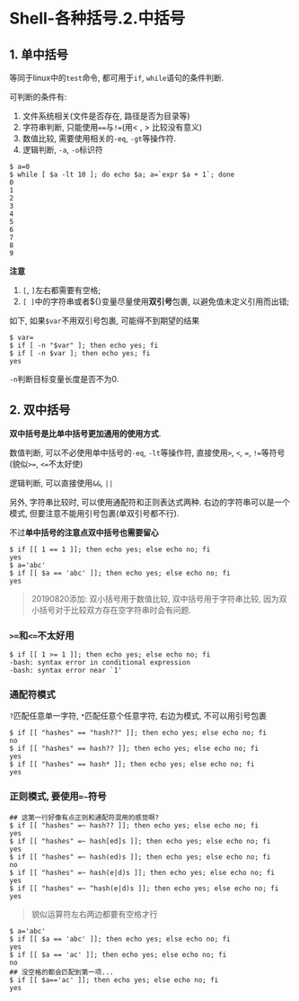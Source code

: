 # Shell-各种括号.2.中括号

## 1. 单中括号

等同于linux中的`test`命令, 都可用于`if`, `while`语句的条件判断. 

可判断的条件有:

1. 文件系统相关(文件是否存在, 路径是否为目录等)
2. 字符串判断, 只能使用`==`与`!=`(用< , > 比较没有意义)
3. 数值比较, 需要使用相关的`-eq`, `-gt`等操作符.
4. 逻辑判断, `-a`, `-o`标识符

```
$ a=0
$ while [ $a -lt 10 ]; do echo $a; a=`expr $a + 1`; done
0
1
2
3
4
5
6
7
8
9
```

**注意**

1. `[`, `]`左右都需要有空格;
2. `[ ]`中的字符串或者${}变量尽量使用**双引号**包裹, 以避免值未定义引用而出错;

如下, 如果`$var`不用双引号包裹, 可能得不到期望的结果

```
$ var=
$ if [ -n "$var" ]; then echo yes; fi
$ if [ -n $var ]; then echo yes; fi
yes
```

`-n`判断目标变量长度是否不为0.

## 2. 双中括号

**双中括号是比单中括号更加通用的使用方式**.

数值判断, 可以不必使用单中括号的`-eq`, `-lt`等操作符, 直接使用`>`, `<`, `=`, `!=`等符号(貌似`>=`, `<=`不太好使)

逻辑判断, 可以直接使用`&&`, `||`

另外, 字符串比较时, 可以使用通配符和正则表达式两种. 右边的字符串可以是一个模式, 但要注意不能用引号包裹(单双引号都不行).

不过**单中括号的注意点双中括号也需要留心**

```
$ if [[ 1 == 1 ]]; then echo yes; else echo no; fi
yes
$ a='abc'
$ if [[ $a == 'abc' ]]; then echo yes; else echo no; fi
yes
```

> 20190820添加: 双小括号用于数值比较, 双中括号用于字符串比较, 因为双小括号对于比较双方存在空字符串时会有问题.

### `>=`和`<=`不太好用

```
$ if [[ 1 >= 1 ]]; then echo yes; else echo no; fi
-bash: syntax error in conditional expression
-bash: syntax error near `1'
```

### 通配符模式

`?`匹配任意单一字符, `*`匹配任意个任意字符, 右边为模式, 不可以用引号包裹

```
$ if [[ "hashes" == "hash??" ]]; then echo yes; else echo no; fi
no
$ if [[ "hashes" == hash?? ]]; then echo yes; else echo no; fi
yes
$ if [[ "hashes" == hash* ]]; then echo yes; else echo no; fi
yes
```

### 正则模式, 要使用`=~`符号

```
## 这第一行好像有点正则和通配符混用的感觉啊?
$ if [[ "hashes" =~ hash?? ]]; then echo yes; else echo no; fi
yes
$ if [[ "hashes" =~ hash[ed]s ]]; then echo yes; else echo no; fi
yes
$ if [[ "hashes" =~ hash(ed)s ]]; then echo yes; else echo no; fi
no
$ if [[ "hashes" =~ hash(e|d)s ]]; then echo yes; else echo no; fi
yes
$ if [[ "hashes" =~ ^hash(e|d)s ]]; then echo yes; else echo no; fi
yes
```

> 貌似运算符左右两边都要有空格才行

```
$ a='abc'
$ if [[ $a == 'abc' ]]; then echo yes; else echo no; fi
yes
$ if [[ $a == 'ac' ]]; then echo yes; else echo no; fi
no
## 没空格的都会匹配到第一项...
$ if [[ $a=='ac' ]]; then echo yes; else echo no; fi
yes
```